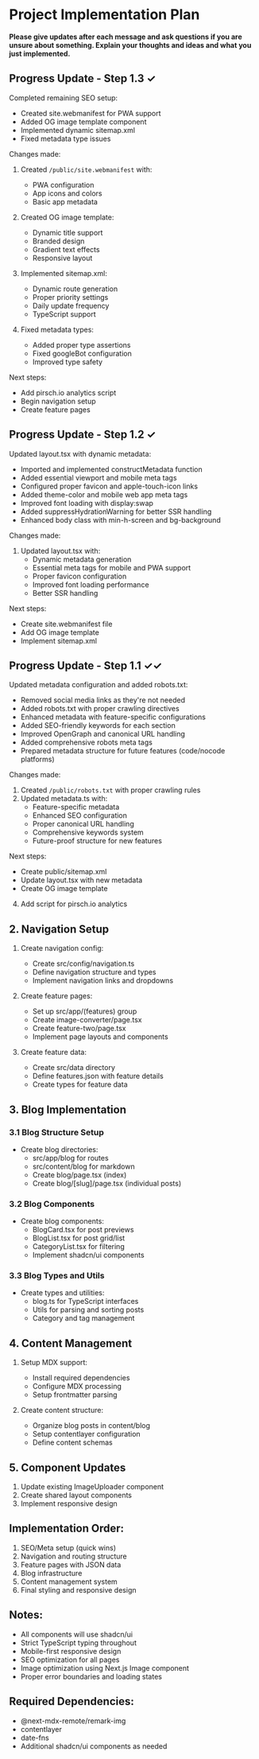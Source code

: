 # Project Implementation Plan

**Please give updates after each message and ask questions if you are unsure about something. Explain your thoughts and ideas and what you just implemented.**

## Progress Update - Step 1.3 ✓
Completed remaining SEO setup:
- Created site.webmanifest for PWA support
- Added OG image template component
- Implemented dynamic sitemap.xml
- Fixed metadata type issues

Changes made:
1. Created `/public/site.webmanifest` with:
   - PWA configuration
   - App icons and colors
   - Basic app metadata

2. Created OG image template:
   - Dynamic title support
   - Branded design
   - Gradient text effects
   - Responsive layout

3. Implemented sitemap.xml:
   - Dynamic route generation
   - Proper priority settings
   - Daily update frequency
   - TypeScript support

4. Fixed metadata types:
   - Added proper type assertions
   - Fixed googleBot configuration
   - Improved type safety

Next steps:
- Add pirsch.io analytics script
- Begin navigation setup
- Create feature pages

## Progress Update - Step 1.2 ✓
Updated layout.tsx with dynamic metadata:
- Imported and implemented constructMetadata function
- Added essential viewport and mobile meta tags
- Configured proper favicon and apple-touch-icon links
- Added theme-color and mobile web app meta tags
- Improved font loading with display:swap
- Added suppressHydrationWarning for better SSR handling
- Enhanced body class with min-h-screen and bg-background

Changes made:
1. Updated layout.tsx with:
   - Dynamic metadata generation
   - Essential meta tags for mobile and PWA support
   - Proper favicon configuration
   - Improved font loading performance
   - Better SSR handling

Next steps:
- Create site.webmanifest file
- Add OG image template
- Implement sitemap.xml

## Progress Update - Step 1.1 ✓✓
Updated metadata configuration and added robots.txt:
- Removed social media links as they're not needed
- Added robots.txt with proper crawling directives
- Enhanced metadata with feature-specific configurations
- Added SEO-friendly keywords for each section
- Improved OpenGraph and canonical URL handling
- Added comprehensive robots meta tags
- Prepared metadata structure for future features (code/nocode platforms)

Changes made:
1. Created `/public/robots.txt` with proper crawling rules
2. Updated metadata.ts with:
   - Feature-specific metadata
   - Enhanced SEO configuration
   - Proper canonical URL handling
   - Comprehensive keywords system
   - Future-proof structure for new features

Next steps:
- Create public/sitemap.xml
- Update layout.tsx with new metadata
- Create OG image template



4. Add script for pirsch.io analytics
   
## 2. Navigation Setup
1. Create navigation config:
   - Create src/config/navigation.ts
   - Define navigation structure and types
   - Implement navigation links and dropdowns

2. Create feature pages:
   - Set up src/app/(features) group
   - Create image-converter/page.tsx
   - Create feature-two/page.tsx
   - Implement page layouts and components

3. Create feature data:
   - Create src/data directory
   - Define features.json with feature details
   - Create types for feature data

## 3. Blog Implementation

### 3.1 Blog Structure Setup
- Create blog directories:
  - src/app/blog for routes
  - src/content/blog for markdown
  - Create blog/page.tsx (index)
  - Create blog/[slug]/page.tsx (individual posts)

### 3.2 Blog Components
- Create blog components:
  - BlogCard.tsx for post previews
  - BlogList.tsx for post grid/list
  - CategoryList.tsx for filtering
  - Implement shadcn/ui components

### 3.3 Blog Types and Utils
- Create types and utilities:
  - blog.ts for TypeScript interfaces
  - Utils for parsing and sorting posts
  - Category and tag management

## 4. Content Management
1. Setup MDX support:
   - Install required dependencies
   - Configure MDX processing
   - Setup frontmatter parsing

2. Create content structure:
   - Organize blog posts in content/blog
   - Setup contentlayer configuration
   - Define content schemas

## 5. Component Updates
1. Update existing ImageUploader component
2. Create shared layout components
3. Implement responsive design

## Implementation Order:
1. SEO/Meta setup (quick wins)
2. Navigation and routing structure
3. Feature pages with JSON data
4. Blog infrastructure
5. Content management system
6. Final styling and responsive design

## Notes:
- All components will use shadcn/ui
- Strict TypeScript typing throughout
- Mobile-first responsive design
- SEO optimization for all pages
- Image optimization using Next.js Image component
- Proper error boundaries and loading states

## Required Dependencies:
- @next-mdx-remote/remark-img
- contentlayer
- date-fns
- Additional shadcn/ui components as needed
